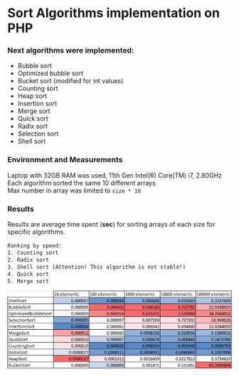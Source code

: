 # Sort Algorithms implementation on PHP

### Next algorithms were implemented:
* Bubble sort
* Optimized bubble sort
* Bucket sort (modified for int values)
* Counting sort
* Heap sort
* Insertion sort
* Merge sort
* Quick sort
* Radix sort
* Selection sort
* Shell sort

### Environment and Measurements
Laptop with 32GB RAM was used, 11th Gen Intel(R) Core(TM) i7, 2.80GHz \
Each algorithm sorted the same 10 different arrays \
Max number in array was limited to `size * 10`

### Results
Results are average time spent (**sec**) for sorting arrays of each size for specific algorithms.
```
Ranking by speed:
1. Counting sort
2. Radix sort
3. Shell sort (Attention! This algorithm is not stable!)
4. Quick sort
5. Merge sort
```

![Sort results](sort_speed_table.jpg)
